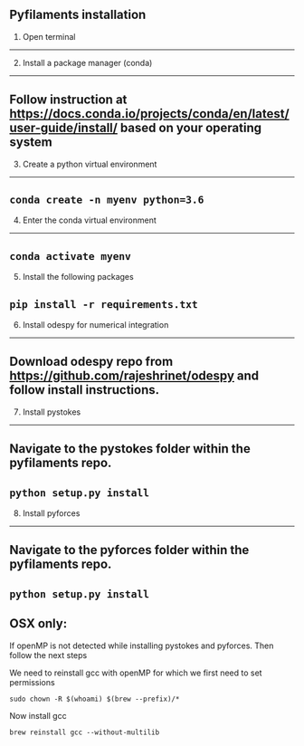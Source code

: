 Pyfilaments installation
---
1. Open terminal
---
2. Install a package manager (conda)
---
Follow instruction at https://docs.conda.io/projects/conda/en/latest/user-guide/install/ based on your operating system
---
3. Create a python virtual environment
---
`conda create -n myenv python=3.6`
---
4. Enter the conda virtual environment 
---
`conda activate myenv`
---
5. Install the following packages 

`pip install -r requirements.txt`
---
6. Install odespy for numerical integration
---
Download odespy repo from https://github.com/rajeshrinet/odespy and follow install instructions.
---
7. Install pystokes
---
Navigate to the pystokes folder within the pyfilaments repo.
---
`python setup.py install`
---
8. Install pyforces
---
Navigate to the pyforces folder within the pyfilaments repo.
---
`python setup.py install`
---

## OSX only: 
If openMP is not detected while installing pystokes and pyforces. Then follow the next steps

We need to reinstall gcc with openMP for which we first need to set permissions
```
sudo chown -R $(whoami) $(brew --prefix)/*
```
Now install gcc
```
brew reinstall gcc --without-multilib
```






